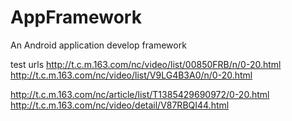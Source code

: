 AppFramework
============

An Android application develop framework

test urls
http://t.c.m.163.com/nc/video/list/00850FRB/n/0-20.html
http://t.c.m.163.com/nc/video/list/V9LG4B3A0/n/0-20.html

http://t.c.m.163.com/nc/article/list/T1385429690972/0-20.html
http://t.c.m.163.com/nc/video/detail/V87RBQI44.html

